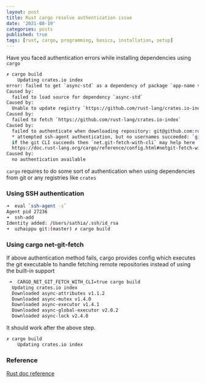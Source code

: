 ```yaml
---
layout: post
title: Rust cargo resolve authentication issue
date: '2021-08-19'
categories: posts
published: true
tags: [rust, cargo, programming, basics, installation, setup]
---
```


Have you faced authentication errors while installing dependencies using `cargo`

```bash
✗ cargo build
    Updating crates.io index
error: failed to get `async-std` as a dependency of package `app-name v0.1.0 (/Users/sathia/Developer/rust-codebase/app-name)`
Caused by:
  failed to load source for dependency `async-std`
Caused by:
  Unable to update registry `https://github.com/rust-lang/crates.io-index`
Caused by:
  failed to fetch `https://github.com/rust-lang/crates.io-index`
Caused by:
  failed to authenticate when downloading repository: git@github.com:rust-lang/crates.io-index
  * attempted ssh-agent authentication, but no usernames succeeded: `git`
  if the git CLI succeeds then `net.git-fetch-with-cli` may help here
  https://doc.rust-lang.org/cargo/reference/config.html#netgit-fetch-with-cli
Caused by:
  no authentication available
```

`cargo` requires to do some sort of authentication when using dependencies from git or any registries like `crates`

### Using SSH authentication

  ```bash
➜  eval `ssh-agent -s`
Agent pid 27236
➜  ssh-add
Identity added: /Users/sathia/.ssh/id_rsa
➜  uzhaippu git:(master) ✗ cargo build
```

### Using cargo net-git-fetch

If above authentication method fails, cargo provides config which executes the git executable to handle fetching remote repositories instead of using the built-in support

```bash
 ➜  CARGO_NET_GIT_FETCH_WITH_CLI=true cargo build
  Updating crates.io index
  Downloaded async-attributes v1.1.2
  Downloaded async-mutex v1.4.0
  Downloaded async-executor v1.4.1
  Downloaded async-global-executor v2.0.2
  Downloaded async-lock v2.4.0
```

It should work after the above step.

```bash
✗ cargo build
    Updating crates.io index
```

### Reference

[Rust doc reference](https://doc.rust-lang.org/nightly/cargo/appendix/git-authentication.html#git-authentication)



